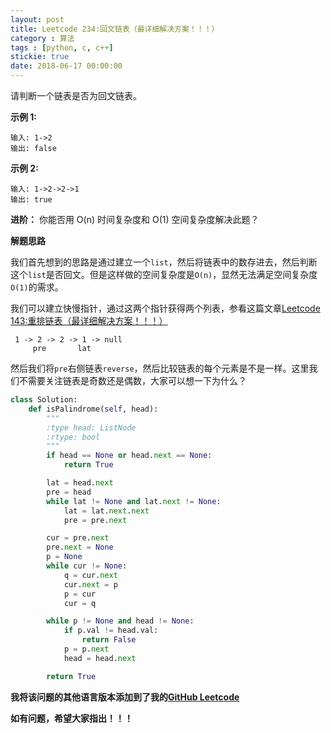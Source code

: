 ```yaml
---
layout: post
title: Leetcode 234:回文链表（最详细解决方案！！！）
category : 算法
tags : [python, c, c++]
stickie: true
date: 2018-06-17 00:00:00
---
```


请判断一个链表是否为回文链表。

**示例 1:**

```
输入: 1->2
输出: false
```

**示例 2:**

```
输入: 1->2->2->1
输出: true
```

**进阶：**
你能否用 O(n) 时间复杂度和 O(1) 空间复杂度解决此题？

**解题思路**

我们首先想到的思路是通过建立一个`list`，然后将链表中的数存进去，然后判断这个`list`是否回文。但是这样做的空间复杂度是`O(n)`，显然无法满足空间复杂度`O(1)`的需求。

我们可以建立快慢指针，通过这两个指针获得两个列表，参看这篇文章[Leetcode 143:重排链表（最详细解决方案！！！）](https://mp.csdn.net/postedit/80722615) 

```
 1 -> 2 -> 2 -> 1 -> null
     pre       lat
```

然后我们将`pre`右侧链表`reverse`，然后比较链表的每个元素是不是一样。这里我们不需要关注链表是奇数还是偶数，大家可以想一下为什么？

```python
class Solution:
    def isPalindrome(self, head):
        """
        :type head: ListNode
        :rtype: bool
        """
        if head == None or head.next == None:
            return True

        lat = head.next
        pre = head
        while lat != None and lat.next != None:
            lat = lat.next.next
            pre = pre.next

        cur = pre.next
        pre.next = None
        p = None
        while cur != None:
            q = cur.next
            cur.next = p
            p = cur
            cur = q

        while p != None and head != None:
            if p.val != head.val:
                return False
            p = p.next
            head = head.next

        return True
```

**我将该问题的其他语言版本添加到了我的[GitHub Leetcode](https://github.com/luliyucoordinate/Leetcode)**

**如有问题，希望大家指出！！！**